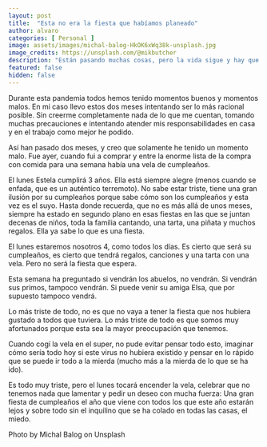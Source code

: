 ```yaml
---
layout: post
title:  "Esta no era la fiesta que habíamos planeado"
author: alvaro
categories: [ Personal ]
image: assets/images/michal-balog-HkOK6xWq38k-unsplash.jpg
image_credits: https://unsplash.com/@mikbutcher
description: "Están pasando muchas cosas, pero la vida sigue y hay que hacer que con ella todo siga."
featured: false
hidden: false
---
```

Durante esta pandemia todos hemos tenido momentos buenos y momentos malos. En mi caso llevo estos dos meses intentando ser lo más racional posible. Sin creerme completamente nada de lo que me cuentan, tomando muchas precauciones e intentando atender mis responsabilidades en casa y en el trabajo como mejor he podido.

Así han pasado dos meses, y creo que solamente he tenido un momento malo. Fue ayer, cuando fui a comprar y entre la enorme lista de la compra con comida para una semana había una vela de cumpleaños.

El lunes Estela cumplirá 3 años. Ella está siempre alegre (menos cuando se enfada, que es un auténtico terremoto). No sabe estar triste, tiene una gran ilusión por su cumpleaños porque sabe cómo son los cumpleaños y esta vez es el suyo. Hasta donde recuerda, que no es más allá de unos meses, siempre ha estado en segundo plano en esas fiestas en las que se juntan decenas de niños, toda la familia cantando, una tarta, una piñata y muchos regalos. Ella ya sabe lo que es una fiesta.

El lunes estaremos nosotros 4, como todos los días. Es cierto que será su cumpleaños, es cierto que tendrá regalos, canciones y una tarta con una vela. Pero no será la fiesta que espera.

Esta semana ha preguntado si vendrán los abuelos, no vendrán. Si vendrán sus primos, tampoco vendrán. Si puede venir su amiga Elsa, que por supuesto tampoco vendrá.

Lo más triste de todo, no es que no vaya a tener la fiesta que nos hubiera gustado a todos que tuviera. Lo más triste de todo es que somos muy afortunados porque esta sea la mayor preocupación que tenemos.

Cuando cogí la vela en el super, no pude evitar pensar todo esto, imaginar cómo sería todo hoy si este virus no hubiera existido y pensar en lo rápido que se puede ir todo a la mierda (mucho más a la mierda de lo que se ha ido).

Es todo muy triste, pero el lunes tocará encender la vela, celebrar que no tenemos nada que lamentar y pedir un deseo con mucha fuerza: Una gran fiesta de cumpleaños el año que viene con todos los que este año estarán lejos y sobre todo sin el inquilino que se ha colado en todas las casas, el miedo.

Photo by Michal Balog on Unsplash
